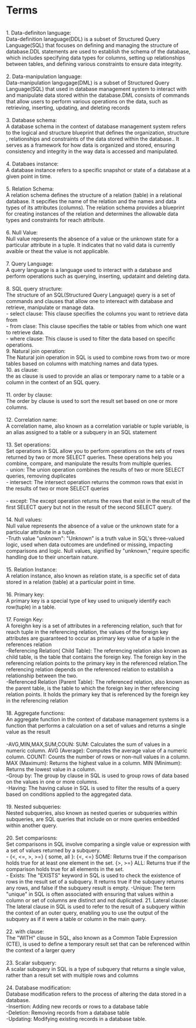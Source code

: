 # Terms

<br/>
1. Data-definiton language:<br/>
    Data-definition lanaguage(DDL) is a subset of Structured Query Language(SQL) that focuses on defining and managing the structure of database.DDL statements are used to establish the schema of the database, which includes specifying data types for columns, setting up relationships between tables, and defining various constraints to ensure data integrity.<br/><br/>
2. Data-manipulation language:<br/>
    Data-manipulation langugage(DML) is a subset of Structured Query Language(SQL) that used in database management system to interact with and manipulate data stored within the database.DML consists of commands that allow users to perform various operations on the data, such as retrieving, inserting, updating, and deleting records<br/><br/>
3. Database schema:<br/>
    A database schema in the context of database management system refers to the logical and structure blueprint that defines the organization, structure , relationships and constraints of the data stored within the database.. It serves as a framework for how data is organized and stored, ensuring consistency and integrity in the way data is accessed and manipulated.<br/><br/>
4.  Databaes instance:<br/>
    A database instance refers to a specific snapshot or state of a database at a given point in time.<br/><br/>
5. Relation Schema:<br/>
    A relation schema defines the structure of a relation (table) in a relational database. It sepcifies the name of the relation and the names and data types of its attributes (columns). The relation schema provides a blueprint for creating instances of the relation and determines the allowable data types and constraints for reach attribute.<br/><br/>
6. Null Value:<br/>
    Null value represents the absence of a value or the unknown state for a particular attribute in a tuple. It indicates that no valid data is currently avaible or theat the value is not applicable.<br/><br/>
7. Query Language:<br/>
    A query language is a language used to interact with a database and perform operations such as querying, inserting, updataint and deleting data.<br/><br/>
8. SQL query structure:<br/>
    The structure of an SQL(Structured Query Language) query is a set of commands and clauses that allow one to intereact with database and retrieve, manipulate or manage data.<br>
        - select clause: This clause specifies the columns you want to retrieve data from<br/>
        - from clase: This clause specifies the table or tables from which one want to retrieve data.<br/>
        - where clause: This clause is used to filter the data based on specific operations.<br/<br>
9. Natural join operation:<br/>
    The Natural join operation in SQL is used to combine rows from two or more tables based on columns with matching names and data types.<br/>
10. as clause:<br/>
    the as clause is used to provide an alias or temporary name to a table or a column in the context of an SQL query.<br/><br/>
11. order by clause:<br/>
    The order by clause is used to sort the result set based on one or more columns.<br/><br/>
12. Correlation name:<br/>
    A correlation name, also known as a correlation variable or tuple variable, is an alias assigned to a table or a subquery in an SQL statement<br/><br/>
13. Set operations:<br/>
    Set operations in SQL allow you to perform operations on the sets of rows returned by two or more SELECT queries. These operations help you combine, compare, and manipulate the results from multiple queries.<br/>
        - union: The union operation combines the results of two or more SELECT queries, removing duplicates<br/>
        - intersect: The intersect operation returns the common rows that exist in the results of two or more SELECT queries<br/><br/>
        - except: The except operation returns the rows that exist in the result of the first SELECT query but not in the result of the second SELECT query.<br/><br/>
14. Null values:<br/>
    Null value represents the absence of a value or the unknown state for a particular attribute in a tuple.<br/>
        -Truth value "unknown": "Unknown" is a truth value in SQL's three-valued logic, used when data outcomes are undefined or missing, impacting comparisons and logic. Null values, signified by "unknown," require specific handling due to their uncertain nature.<br/><br/>
15. Relation Instance:<br/>
    A relation instance, also known as relation state, is a specific set of data stored in a relation (table) at a particular point in time.<br/><br/>
16. Primary key:<br/>
    A primary key is a special type of key used to uniquely identify each row(tuple) in a table.<br/><br/>
17. Foreign Key:<br/>
    A foreighn key is a set of attributes in a referencing relation, such that for reach tuple in the referencing relation, the values of the foreign key attributes are guaranteed to occur as primary key value of a tuple in the references relation<br/>
        -Referencing Relation( Child Table):
        The referencing relation also known as child table, is the table that contains the foreign key. The foreign key in the referencing relation points to the primary key in the referenced relation.The referencing relation depends on the referenced relation to establish a relationship between the two.<br/>
        -Referenced Relation (Parent Table):
        The referenced relation, also known as the parent table, is the table to which the foreign key in ther referencing relation points. It holds the primary key that is referenced by the foreign key in the referencing relation<br/><br/>
18. Aggregate functions:<br/>
    An aggregate function in the context of database management systems is a function that performs a calculation on a set of values and returns a single value as the result<br/><br/>
    -AVG,MIN,MAX,SUM,COUN:
        SUM: Calculates the sum of values in a numeric column.
        AVG (Average): Computes the average value of a numeric column.
        COUNT: Counts the number of rows or non-null values in a column.
        MAX (Maximum): Returns the highest value in a column.
        MIN (Minimum): Returns the lowest value in a column.<br/>
    -Group by: The group by clause in SQL is used to group rows of data based on the values in one or more columns.<br/>
    -Having: The having caluse in SQL is used to filter the results of a query based on conditions applied to the aggregated data.<br/><br/>
19. Nested subqueries:<br/>
    Nested subqueries, also known as nested queries or subqueries within subqueries, are SQL queries that include on or more queries embedded within another query.<br/><br/>
20. Set compariosns:<br/>
    Set comparisons in SQL involve comparing a single value or expression with a set of values returned by a subquery.<br/>
        - {<, <=, >, >=} { some, all }:
            {<, <=} SOME: Returns true if the comparison holds true for at least one element in the set.
            {>, >=} ALL: Returns true if the comparison holds true for all elements in the set.<br/>
        - Exists:
            The "EXISTS" keyword in SQL is used to check the existence of rows in the result set of a subquery. It returns true if the subquery returns any rows, and false if the subquery result is empty.
        -Unique:
            The term "unique" in SQL is often associated with ensuring that values within a column or set of columns are distinct and not duplicated. 
21. Lateral clause:<br/>
    The lateral clause in SQL is used to refer to the result of a subquery within the context of an outer query, enabling you to use the output of the subquery as if it were a table or column in the main query. <br/><br/>
22. with clause:<br/>
    The "WITH" clause in SQL, also known as a Common Table Expression (CTE), is used to define a temporary result set that can be referenced within the context of a larger query<br/><br/>
23. Scalar subquery:<br/>
    A scalar subquery in SQL is a type of subquery that returns a single value, rather than a result set with multiple rows and columns<br/><br/>
24. Database modification:<br/>
    Database modification refers to the process of altering the data stored in a database.<br/>
        -Insertion:
            Adding new records or rows to a database table<br/>
        -Deletion:
            Removing records from a database table<br/>
        -Updating:
            Modifying existing records in a database table.<br/><br/>
